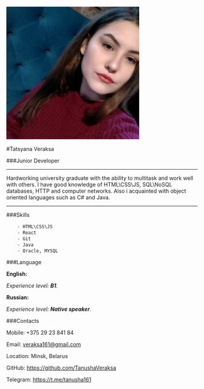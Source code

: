 ![photo](/img/profile-photo.jpg) 


#Tatsyana Veraksa

###Junior Developer


***
Hardworking university graduate with the ability to multitask and
work well with others. I have good knowledge of HTML\CSS\JS,
SQL\NoSQL databases, HTTP and computer networks. Also i
acquainted with object oriented languages such as C# and Java. 
***


###Skills


        - HTML\CSS\JS
        - React 
        - Git
        - Java
        - Oracle, MYSQL
###Language


__English:__


*Experience level: __B1__.*


__Russian:__


*Experience level: __Native speaker__.*


###Contacts


Mobile:
+375 29 23 841 84


Email:
veraksa161@gmail.com


Location:
Minsk, Belarus


GitHub:
https://github.com/TanushaVeraksa


Telegram:
https://t.me/tanusha161
